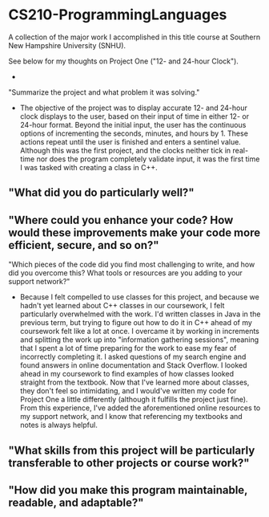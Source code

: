 # CS210-ProgrammingLanguages
A collection of the major work I accomplished in this title course at Southern New Hampshire University (SNHU).

See below for my thoughts on Project One ("12- and 24-hour Clock").
  
  -

"Summarize the project and what problem it was solving."
  - The objective of the project was to display accurate 12- and 24-hour clock displays to the user, based on their input of time in either 12- or 24-hour format. Beyond the initial input, the user has the continuous options of incrementing the seconds, minutes, and hours by 1. These actions repeat until the user is finished and enters a sentinel value. Although this was the first project, and the clocks neither tick in real-time nor does the program completely validate input, it was the first time I was tasked with creating a class in C++.
    
"What did you do particularly well?"
  - 
"Where could you enhance your code? How would these improvements make your code more efficient, secure, and so on?"
  - 
"Which pieces of the code did you find most challenging to write, and how did you overcome this? What tools or resources are you adding to your support network?"
  - Because I felt compelled to use classes for this project, and because we hadn't yet learned about C++ classes in our coursework, I felt particularly overwhelmed with the work. I'd written classes in Java in the previous term, but trying to figure out how to do it in C++ ahead of my coursework felt like a lot at once. I overcame it by working in increments and splitting the work up into "information gathering sessions", meaning that I spent a lot of time preparing for the work to ease my fear of incorrectly completing it. I asked questions of my search engine and found answers in online documentation and Stack Overflow. I looked ahead in my coursework to find examples of how classes looked straight from the textbook. Now that I've learned more about classes, they don't feel so intimidating, and I would've written my code for Project One a little differently (although it fulfills the project just fine). From this experience, I've added the aforementioned online resources to my support network, and I know that referencing my textbooks and notes is always helpful.
    
"What skills from this project will be particularly transferable to other projects or course work?"
  -
"How did you make this program maintainable, readable, and adaptable?"
  -
